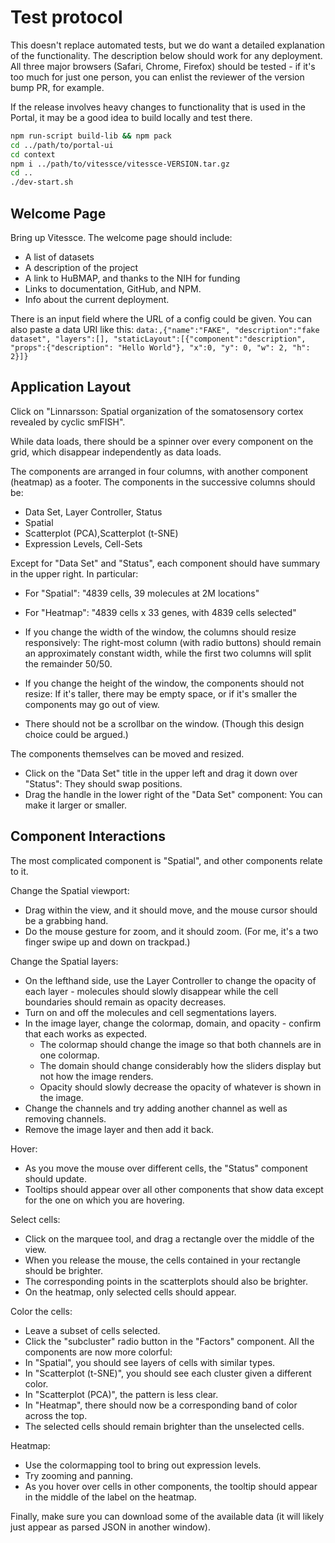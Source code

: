 # Test protocol

This doesn't replace automated tests, but we do want a detailed explanation of the functionality.
The description below should work for any deployment.  All three major browsers (Safari, Chrome, Firefox) should be tested - if it's too much for just one person,
you can enlist the reviewer of the version bump PR, for example.

If the release involves heavy changes to functionality that is used in the Portal, it may be a good idea to build locally and test there.
```bash
npm run-script build-lib && npm pack
cd ../path/to/portal-ui
cd context
npm i ../path/to/vitessce/vitessce-VERSION.tar.gz
cd ..
./dev-start.sh
```

## Welcome Page

 Bring up Vitessce. The welcome page should include:
 - A list of datasets
 - A description of the project
 - A link to HuBMAP, and thanks to the NIH for funding
 - Links to documentation, GitHub, and NPM.
 - Info about the current deployment.

 There is an input field where the URL of a config could be given.
 You can also paste a data URI like this: `data:,{"name":"FAKE", "description":"fake dataset", "layers":[], "staticLayout":[{"component":"description", "props":{"description": "Hello World"}, "x":0, "y": 0, "w": 2, "h": 2}]}`

## Application Layout

Click on "Linnarsson: Spatial organization of the somatosensory cortex revealed by cyclic smFISH".

While data loads, there should be a spinner over every component on the grid, which disappear independently as data loads.

The components are arranged in four columns, with another component (heatmap) as a footer.
The components in the successive columns should be:
- Data Set, Layer Controller, Status
- Spatial
- Scatterplot (PCA),Scatterplot (t-SNE)
- Expression Levels, Cell-Sets

Except for "Data Set" and "Status", each component should have summary in the upper right. In particular:
- For "Spatial": "4839 cells, 39 molecules at 2M locations"
- For "Heatmap": "4839 cells x 33 genes, with 4839 cells selected"

- If you change the width of the window, the columns should resize responsively:
The right-most column (with radio buttons) should remain an approximately constant width,
while the first two columns will split the remainder 50/50.
- If you change the height of the window, the components should not resize:
If it's taller, there may be empty space, or if it's smaller the components may go out of view.
- There should not be a scrollbar on the window. (Though this design choice could be argued.)

The components themselves can be moved and resized.
- Click on the "Data Set" title in the upper left and drag it down over "Status":
They should swap positions.
- Drag the handle in the lower right of the "Data Set" component:
You can make it larger or smaller.

## Component Interactions

The most complicated component is "Spatial", and other components relate to it.

Change the Spatial viewport:
- Drag within the view, and it should move, and the mouse cursor should be a grabbing hand.
- Do the mouse gesture for zoom, and it should zoom.
(For me, it's a two finger swipe up and down on trackpad.)

Change the Spatial layers:
- On the lefthand side, use the Layer Controller to change the opacity of each layer -  molecules should
slowly disappear while the cell boundaries should remain as opacity decreases.
- Turn on and off the molecules and cell segmentations layers.
- In the image layer, change the colormap, domain, and opacity - confirm that each works as expected.
  - The colormap should change the image so that both channels are in one colormap.
  - The domain should change considerably how the sliders display but not how the image renders.
  - Opacity should slowly decrease the opacity of whatever is shown in the image.
- Change the channels and try adding another channel as well as removing channels.
- Remove the image layer and then add it back.

Hover:
- As you move the mouse over different cells, the "Status" component should update.
- Tooltips should appear over all other components that show data except for the one on which you are hovering.

Select cells:
- Click on the marquee tool, and drag a rectangle over the middle of the view.
- When you release the mouse, the cells contained in your rectangle should be brighter.
- The corresponding points in the scatterplots should also be brighter.
- On the heatmap, only selected cells should appear.

Color the cells:
- Leave a subset of cells selected.
- Click the "subcluster" radio button in the "Factors" component.
All the components are now more colorful:
- In "Spatial", you should see layers of cells with similar types.
- In "Scatterplot (t-SNE)", you should see each cluster given a different color.
- In "Scatterplot (PCA)", the pattern is less clear.
- In "Heatmap", there should now be a corresponding band of color across the top.
- The selected cells should remain brighter than the unselected cells.

Heatmap:
- Use the colormapping tool to bring out expression levels.
- Try zooming and panning.
- As you hover over cells in other components, the tooltip should appear in the middle of the label on the heatmap.

Finally, make sure you can download some of the available data (it will likely just appear as parsed JSON in another window).
